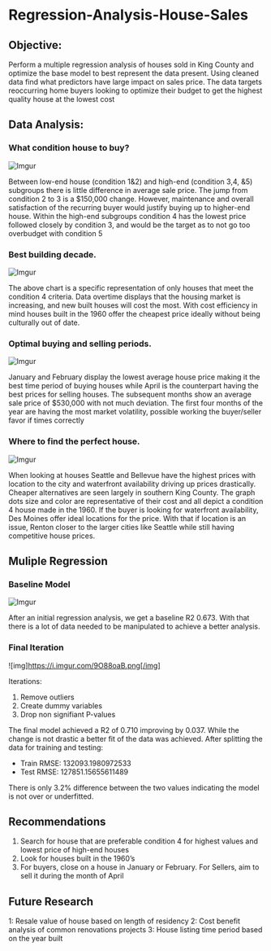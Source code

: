 # Regression-Analysis-House-Sales
## Objective: 
Perform a multiple regression analysis of houses sold in King County and optimize the base model to best represent the data present. Using cleaned data find what predictors have large impact on sales price. The data targets reoccurring home buyers looking to optimize their budget to get the highest quality house at the lowest cost
## Data Analysis:

### What condition house to buy?
![Imgur](https://i.imgur.com/M4X7BrA.png)

Between low-end house (condition 1&2) and high-end (condition 3,4, &5) subgroups there is little difference in average sale price. The jump from condition 2 to 3 is a $150,000 change. However, maintenance and overall satisfaction of the recurring buyer would justify buying up to higher-end house. Within the high-end subgroups condition 4 has the lowest price followed closely by condition 3, and would be the target as to not go too overbudget with condition 5

### Best building decade.
![Imgur](https://i.imgur.com/8I5iw88.png)

The above chart is a specific representation of only houses that meet the condition 4 criteria. Data overtime displays that the housing market is increasing, and new built houses will cost the most. With cost efficiency in mind houses built in the 1960 offer the cheapest price ideally without being culturally out of date.

### Optimal buying and selling periods.
![Imgur](https://i.imgur.com/qRD1Lkb.png)

January and February display the lowest average house price making it the best time period of buying houses while April is the counterpart having the best prices for selling houses. The subsequent months show an average sale price of $530,000 with not much deviation. The first four months of the year are having the most market volatility, possible working the buyer/seller favor if times correctly 

### Where to find the perfect house.
![Imgur](https://i.imgur.com/KKJOcuT.png)

When looking at houses Seattle and Bellevue have the highest prices with location to the city and waterfront availability driving up prices drastically. Cheaper alternatives are seen largely in southern King County. The graph dots size and color are representative of their cost and all depict a condition 4 house made in the 1960. If the buyer is looking for waterfront availability, Des Moines offer ideal locations for the price. With that if location is an issue, Renton closer to the larger cities like Seattle while still having competitive house prices.

## Muliple Regression
### Baseline Model 
![Imgur](https://i.imgur.com/QVwSD6p.png)

After an initial regression analysis, we get a baseline R2 0.673. With that there is a lot of data needed to be manipulated to achieve a better analysis. 

### Final Iteration
![img]https://i.imgur.com/9O88oaB.png[/img]

Iterations:
1. Remove outliers 
1. Create dummy variables 
1. Drop non signifiant P-values


The final model achieved a R2 of 0.710 improving by 0.037. While the change is not drastic a better fit of the data was achieved. After splitting the data for training and testing:

* Train RMSE: 132093.1980972533
* Test RMSE: 127851.15655611489
 
There is only 3.2% difference between the two values indicating the model is not over or underfitted.

## Recommendations 
1. Search for house that are preferable condition 4 for highest values and lowest price of high-end houses
1. Look for houses built in the 1960’s
1. For buyers, close on a house in January or February. For Sellers, aim to sell it during the month of April

## Future Research 
1: Resale value of house based on length of residency
2: Cost benefit analysis of common renovations projects
3: House listing time period based on the year built
